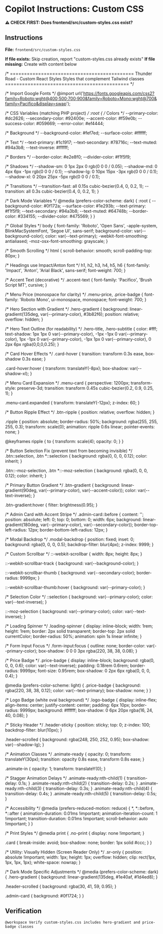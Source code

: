 # Copilot Instructions: Custom CSS

**⚠️ CHECK FIRST: Does frontend/src/custom-styles.css exist?**

## Instructions

**File:** `frontend/src/custom-styles.css`

**If file exists:** Skip creation, report "custom-styles.css already exists"
**If file missing:** Create with content below

/* ============================================
   Thunder Road - Custom React Styles
   Styles that complement Tailwind classes
   ============================================ */

/* Import Google Fonts */
@import url('https://fonts.googleapis.com/css2?family=Roboto:wght@400;500;700;900&family=Roboto+Mono:wght@700&family=Pacifico&display=swap');

/* CSS Variables (matching PHP project) */
:root {
  /* Colors */
  --primary-color: #dc2626;
  --secondary-color: #92400e;
  --accent-color: #f59e0b;
  --success-color: #059669;
  --error-color: #ef4444;
  
  /* Background */
  --background-color: #fef7ed;
  --surface-color: #ffffff;
  
  /* Text */
  --text-primary: #1c1917;
  --text-secondary: #78716c;
  --text-muted: #94a3b8;
  --text-inverse: #ffffff;
  
  /* Borders */
  --border-color: #e2e8f0;
  --divider-color: #f1f5f9;
  
  /* Shadows */
  --shadow-sm: 0 1px 2px 0 rgb(0 0 0 / 0.05);
  --shadow-md: 0 4px 6px -1px rgb(0 0 0 / 0.1);
  --shadow-lg: 0 10px 15px -3px rgb(0 0 0 / 0.1);
  --shadow-xl: 0 20px 25px -5px rgb(0 0 0 / 0.1);
  
  /* Transitions */
  --transition-fast: all 0.15s cubic-bezier(0.4, 0, 0.2, 1);
  --transition: all 0.3s cubic-bezier(0.4, 0, 0.2, 1);
}

/* Dark Mode Variables */
@media (prefers-color-scheme: dark) {
  :root {
    --background-color: #0f172a;
    --surface-color: #1e293b;
    --text-primary: #f1f5f9;
    --text-secondary: #94a3b8;
    --text-muted: #64748b;
    --border-color: #334155;
    --divider-color: #475569;
  }
}

/* Global Styles */
body {
  font-family: 'Roboto', 'Open Sans', -apple-system, BlinkMacSystemFont, 'Segoe UI', sans-serif;
  background-color: var(--background-color);
  color: var(--text-primary);
  -webkit-font-smoothing: antialiased;
  -moz-osx-font-smoothing: grayscale;
}

/* Smooth Scrolling */
html {
  scroll-behavior: smooth;
  scroll-padding-top: 80px;
}

/* Headings use Impact/Anton font */
h1, h2, h3, h4, h5, h6 {
  font-family: 'Impact', 'Anton', 'Arial Black', sans-serif;
  font-weight: 700;
}

/* Accent Text (decorative) */
.accent-text {
  font-family: 'Pacifico', 'Brush Script MT', cursive;
}

/* Menu Price (monospace for clarity) */
.menu-price, .price-badge {
  font-family: 'Roboto Mono', ui-monospace, monospace;
  font-weight: 700;
}

/* Hero Section with Gradient */
.hero-gradient {
  background: linear-gradient(135deg, var(--primary-color), #3b82f6);
  position: relative;
  overflow: hidden;
}

/* Hero Text Outline (for readability) */
.hero-title,
.hero-subtitle {
  color: #fff;
  text-shadow:
    1px 1px 0 var(--primary-color),
    -1px -1px 0 var(--primary-color),
    1px -1px 0 var(--primary-color),
    -1px 1px 0 var(--primary-color),
    0 2px 6px rgba(0,0,0,0.25);
}

/* Card Hover Effects */
.card-hover {
  transition: transform 0.3s ease, box-shadow 0.3s ease;
}

.card-hover:hover {
  transform: translateY(-8px);
  box-shadow: var(--shadow-xl);
}

/* Menu Card Expansion */
.menu-card {
  perspective: 1200px;
  transform-style: preserve-3d;
  transition: transform 0.45s cubic-bezier(0.2, 0.9, 0.25, 1);
}

.menu-card.expanded {
  transform: translateY(-12px);
  z-index: 60;
}

/* Button Ripple Effect */
.btn-ripple {
  position: relative;
  overflow: hidden;
}

.ripple {
  position: absolute;
  border-radius: 50%;
  background: rgba(255, 255, 255, 0.3);
  transform: scale(0);
  animation: ripple 0.6s linear;
  pointer-events: none;
}

@keyframes ripple {
  to {
    transform: scale(4);
    opacity: 0;
  }
}

/* Button Selection Fix (prevent text from becoming invisible) */
.btn::selection,
.btn *::selection {
  background: rgba(0, 0, 0, 0.12);
  color: inherit;
}

.btn::-moz-selection,
.btn *::-moz-selection {
  background: rgba(0, 0, 0, 0.12);
  color: inherit;
}

/* Primary Button Gradient */
.btn-gradient {
  background: linear-gradient(90deg, var(--primary-color), var(--accent-color));
  color: var(--text-inverse);
}

.btn-gradient:hover {
  filter: brightness(0.95);
}

/* Admin Card with Accent Stripe */
.admin-card::before {
  content: '';
  position: absolute;
  left: 0;
  top: 0;
  bottom: 0;
  width: 6px;
  background: linear-gradient(180deg, var(--primary-color), var(--secondary-color));
  border-top-left-radius: 12px;
  border-bottom-left-radius: 12px;
}

/* Modal Backdrop */
.modal-backdrop {
  position: fixed;
  inset: 0;
  background: rgba(0, 0, 0, 0.5);
  backdrop-filter: blur(4px);
  z-index: 9999;
}

/* Custom Scrollbar */
::-webkit-scrollbar {
  width: 8px;
  height: 8px;
}

::-webkit-scrollbar-track {
  background: var(--background-color);
}

::-webkit-scrollbar-thumb {
  background: var(--secondary-color);
  border-radius: 9999px;
}

::-webkit-scrollbar-thumb:hover {
  background: var(--primary-color);
}

/* Selection Color */
::selection {
  background: var(--primary-color);
  color: var(--text-inverse);
}

::-moz-selection {
  background: var(--primary-color);
  color: var(--text-inverse);
}

/* Loading Spinner */
.loading-spinner {
  display: inline-block;
  width: 1rem;
  height: 1rem;
  border: 2px solid transparent;
  border-top: 2px solid currentColor;
  border-radius: 50%;
  animation: spin 1s linear infinite;
}

/* Form Input Focus */
.form-input:focus {
  outline: none;
  border-color: var(--primary-color);
  box-shadow: 0 0 0 3px rgba(220, 38, 38, 0.08);
}

/* Price Badge */
.price-badge {
  display: inline-block;
  background: rgba(0, 0, 0, 0.6);
  color: var(--text-inverse);
  padding: 0.18rem 0.6rem;
  border-radius: 9999px;
  font-size: 0.95rem;
  box-shadow: 0 2px 6px rgba(0, 0, 0, 0.4);
}

@media (prefers-color-scheme: light) {
  .price-badge {
    background: rgba(220, 38, 38, 0.12);
    color: var(--text-primary);
    box-shadow: none;
  }
}

/* Logo Badge (white oval background) */
.logo-badge {
  display: inline-flex;
  align-items: center;
  justify-content: center;
  padding: 6px 10px;
  border-radius: 9999px;
  background: #ffffff;
  box-shadow: 0 6px 20px rgba(16, 24, 40, 0.08);
}

/* Sticky Header */
.header-sticky {
  position: sticky;
  top: 0;
  z-index: 100;
  backdrop-filter: blur(10px);
}

.header-scrolled {
  background: rgba(248, 250, 252, 0.95);
  box-shadow: var(--shadow-lg);
}

/* Animation Classes */
.animate-ready {
  opacity: 0;
  transform: translateY(30px);
  transition: opacity 0.8s ease, transform 0.8s ease;
}

.animate-in {
  opacity: 1;
  transform: translateY(0);
}

/* Stagger Animation Delays */
.animate-ready:nth-child(1) { transition-delay: 0.1s; }
.animate-ready:nth-child(2) { transition-delay: 0.2s; }
.animate-ready:nth-child(3) { transition-delay: 0.3s; }
.animate-ready:nth-child(4) { transition-delay: 0.4s; }
.animate-ready:nth-child(5) { transition-delay: 0.5s; }

/* Accessibility */
@media (prefers-reduced-motion: reduce) {
  *,
  *::before,
  *::after {
    animation-duration: 0.01ms !important;
    animation-iteration-count: 1 !important;
    transition-duration: 0.01ms !important;
    scroll-behavior: auto !important;
  }
}

/* Print Styles */
@media print {
  .no-print {
    display: none !important;
  }
  
  .card {
    break-inside: avoid;
    box-shadow: none;
    border: 1px solid #ccc;
  }
}

/* Utility: Visually Hidden (Screen Reader Only) */
.sr-only {
  position: absolute !important;
  width: 1px;
  height: 1px;
  overflow: hidden;
  clip: rect(1px, 1px, 1px, 1px);
  white-space: nowrap;
}

/* Dark Mode Specific Adjustments */
@media (prefers-color-scheme: dark) {
  .hero-gradient {
    background: linear-gradient(135deg, #1e40af, #1d4ed8);
  }
  
  .header-scrolled {
    background: rgba(30, 41, 59, 0.95);
  }
  
  .admin-card {
    background: #0f1724;
  }
}

## Verification
```
@workspace Verify custom-styles.css includes hero-gradient and price-badge classes
```